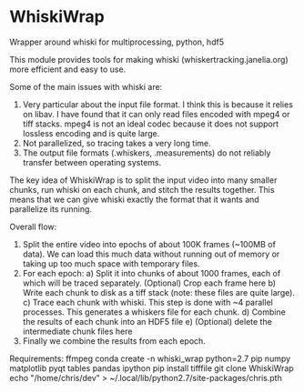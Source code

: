 # WhiskiWrap
Wrapper around whiski for multiprocessing, python, hdf5

This module provides tools for making whiski (whiskertracking.janelia.org) more efficient and easy to use.

Some of the main issues with whiski are:
1) Very particular about the input file format. I think this is because it relies on libav. I have found that it can only read files encoded with mpeg4 or tiff stacks. mpeg4 is not an ideal codec because it does not support lossless encoding and is quite large.
2) Not parallelized, so tracing takes a very long time.
3) The output file formats (.whiskers, .measurements) do not reliably transfer between operating systems.

The key idea of WhiskiWrap is to split the input video into many smaller chunks, run whiski on each chunk, and stitch the results together. This means that we can give whiski exactly the format that it wants and parallelize its running.

Overall flow:
1) Split the entire video into epochs of about 100K frames (~100MB of data). We can load this much data without running out of memory or taking up too much space with temporary files. 
2) For each epoch:
   a) Split it into chunks of about 1000 frames, each of which will be traced separately.
      (Optional) Crop each frame here
   b) Write each chunk to disk as a tiff stack (note: these files are quite large).
   c) Trace each chunk with whiski. This step is done with ~4 parallel processes.
      This generates a whiskers file for each chunk.
   d) Combine the results of each chunk into an HDF5 file
   e) (Optional) delete the intermediate chunk files here
3) Finally we combine the results from each epoch.


Requirements:
ffmpeg
conda create -n whiski_wrap python=2.7 pip numpy matplotlib pyqt tables pandas ipython
pip install tifffile
git clone WhiskiWrap
echo "/home/chris/dev" > ~/.local/lib/python2.7/site-packages/chris.pth
